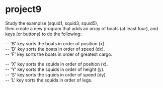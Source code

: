 # project9

Study the examplse (squid1, squid3, squid5),  
then create a new program that adds an array of boats (at least four),
and keys (or buttons) to do the following:

  -- 'B' key sorts the boats in order of position (x).  
  -- 'D' key sorts the boats in order of speed (dx).  
  -- 'F' key sorts the boats in order of greatest cargo.  

  -- 'X' key sorts the squids in order of position (x).  
  -- 'Y' key sorts the squids in order of height (y).  
  -- 'S' key sorts the squids in order of speed (dy).  
  -- 'L' key sorts the squids in order of legs.  

  
